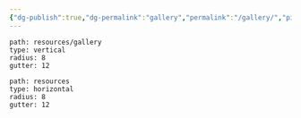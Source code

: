 ```yaml
---
{"dg-publish":true,"dg-permalink":"gallery","permalink":"/gallery/","pinned":true,"created":"2024-03-16T12:29:05.755+00:00","updated":"2024-03-16T12:55:45.342+00:00"}
---
```




```img-gallery
path: resources/gallery
type: vertical
radius: 8
gutter: 12
```

```img-gallery
path: resources
type: horizontal
radius: 8
gutter: 12
```

